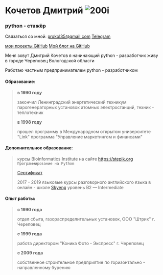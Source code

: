 # Кочетов Дмитрий                       ![200i](C:\Users\User\Pictures\200i.jpg)

### python - стажёр

Связаться со мной: [prokol35@gmail.com](prokol35@gmail.com)    [Telegram](https://t-do.ru/konica1970)

[мои проекты GitHub](https://github.com/konicaRu)   [Мой блог на GitHub](https://konicaru.github.io./)

Меня зовут Дмитрий Кочетов я начинающий python - разработчик живу в городе Череповец Вологодской области

Работаю частным предпринимателем python - разработчиком

#### Образование:

> **в 1990 году** 
>
> закончил Ленинградский энергетический техникум парогенераторных установок атомных электростанций, техник - теплотехник
>
> **в 1998 году**
>
> прошел программу в Международном открытом университете "Link" программа "Управление маркетингом и финансами"

#### Дополнительное образование:

> курсы Bioinformatics Institute на сайте https://stepik.org  `Программирование на Python`
>
> [Сертификат](https://stepik.org/cert/204366?auth=registration)
>
> 2017 - 2019 языковые курсы разговорного английского языка в онлайн - школе [Skyeng](https://skyeng.ru/)                                 уровень B2 — Intermediate 



#### Опыт работы:

> **с 1990 года**
>
> отдел сбыта, газораспределительных установок, ООО "Штрих" г. Череповец
>
> **с 1999 года**
>
> работа директором "Коника Фото - Экспресс" г. Череповец
>
> **с 2009 года**
>
> собственное строительное предприятие по горизонтально - направленному бурению
> 

